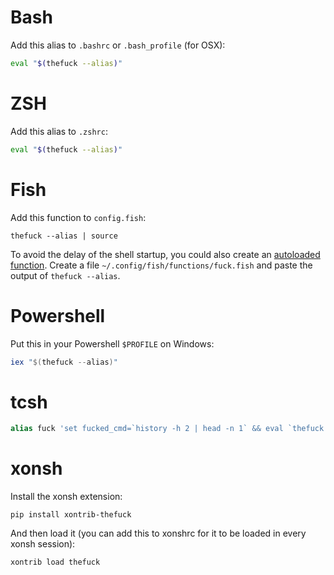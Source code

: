 # Bash

Add this alias to `.bashrc` or `.bash_profile` (for OSX):
```bash
eval "$(thefuck --alias)"
```

# ZSH

Add this alias to `.zshrc`:
```bash
eval "$(thefuck --alias)"
```

# Fish

Add this function to `config.fish`:
```fish
thefuck --alias | source 
```

To avoid the delay of the shell startup, you could also create an [autoloaded function](https://fishshell.com/docs/current/tutorial.html#tut_autoload).
Create a file `~/.config/fish/functions/fuck.fish` and paste the output of `thefuck --alias`.

# Powershell

Put this in your Powershell `$PROFILE` on Windows:

```powershell
iex "$(thefuck --alias)"
```

# tcsh

```tcsh
alias fuck 'set fucked_cmd=`history -h 2 | head -n 1` && eval `thefuck ${fucked_cmd}`'
```

# xonsh

Install the xonsh extension:
```
pip install xontrib-thefuck
```

And then load it (you can add this to xonshrc for it to be loaded in every xonsh session):
```
xontrib load thefuck
```
